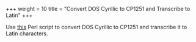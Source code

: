 +++
weight = 10
title = "Convert DOS Cyrillic to CP1251 and Transcribe to Latin"
+++

Use [this](/software/DosCyr_to_CP1251_Transcribe_to_Latin.pl) Perl script to convert DOS Cyrillic to CP1251 and transcribe it to Latin characters.
